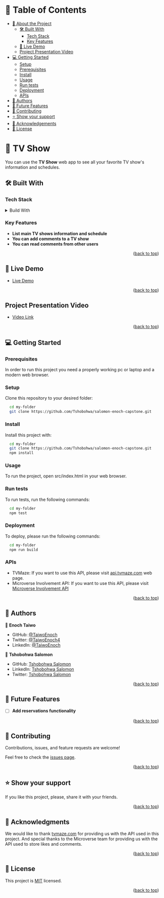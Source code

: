 <a name="readme-top"></a>

# 📗 Table of Contents

- [📖 About the Project](#about-project)
  - [🛠 Built With](#built-with)
    - [Tech Stack](#tech-stack)
    - [Key Features](#key-features)
  - [🚀 Live Demo](#live-demo)
  - [Project Presentation Video](#project-presentation)
- [💻 Getting Started](#getting-started)
  - [Setup](#setup)
  - [Prerequisites](#prerequisites)
  - [Install](#install)
  - [Usage](#usage)
  - [Run tests](#run-tests)
  - [Deployment](#deployment)
  - [APIs](#apis)
- [👥 Authors](#authors)
- [🔭 Future Features](#future-features)
- [🤝 Contributing](#contributing)
- [⭐️ Show your support](#support)
- [🙏 Acknowledgements](#acknowledgements)
- [📝 License](#license)

# 📖 TV Show <a name="about-project"></a>

You can use the **TV Show** web app to see all your favorite TV show's information and schedules.

## 🛠 Built With <a name="built-with"></a>

### Tech Stack <a name="tech-stack"></a>

<details>
  <summary>Build With</summary>
  <ul>
    <li><a href="https://html.com/">HTML</a></li>
    <li><a href="https://developer.mozilla.org/en-US/docs/Web/CSS">CSS</a></li>
    <li><a href="https://www.javascript.com/">JavaScript</a></li>
    <li><a href="https://webpack.js.org/">Webpack</a></li>
  </ul>
</details>

### Key Features <a name="key-features"></a>

- **List main TV shows information and schedule**
- **You can add comments to a TV show**
- **You can read comments from other users**

<p align="right">(<a href="#readme-top">back to top</a>)</p>

## 🚀 Live Demo <a name="live-demo"></a>

- [Live Demo](https://tshobohwa.github.io/salomon-enoch-capstone/dist)

<p align="right">(<a href="#readme-top">back to top</a>)</p>

## Project Presentation Video <a name="project-presentation"></a>

- [Video Link](https://drive.google.com/file/d/1RrMGEOZkrY_UWzODJuSWw71WbVitH7ul/view?usp=share_link)

<p align="right">(<a href="#readme-top">back to top</a>)</p>

## 💻 Getting Started <a name="getting-started"></a>

### Prerequisites

In order to run this project you need a properly working pc or laptop and a modern web browser.

### Setup

Clone this repository to your desired folder:

```sh
  cd my-folder
  git clone https://github.com/Tshobohwa/salomon-enoch-capstone.git
```

### Install

Install this project with:

```sh
  cd my-folder
  git clone https://github.com/Tshobohwa/salomon-enoch-capstone.git
  npm install
```

### Usage

To run the project, open src/index.html in your web browser.

### Run tests

To run tests, run the following commands: 

```sh
  cd my-folder
  npm test
```

### Deployment

To deploy, please run the following commands: 

```sh
  cd my-folder
  npm run build
```

### APIs

  - TVMaze: If you want to use this API, please visit [api.tvmaze.com](https://api.tvmaze.com/shows) web page.
  - Microverse Involvement API: If you want to use this API, please visit [Microverse Involvement API](https://us-central1-involvement-api.cloudfunctions.net/capstoneApi/apps)


<p align="right">(<a href="#readme-top">back to top</a>)</p>

## 👥 Authors <a name="authors"></a>

👤 **Enoch Taiwo**

- GitHub: [@TaiwoEnoch](https://github.com/TaiwoEnoch)
- Twitter: [@TaiwoEnoch4](https://twitter.com/taiwoenoch4)
- LinkedIn: [@TaiwoEnoch](https://linkedin.com/in/https://www.linkedin.com/in/taiwo-enoch-b88550222/)

👤 **Tshobohwa Salomon**

- GitHub: [Tshobohwa Salomon](https://github.com/Tshobohwa)
- LinkedIn: [Tshobohwa Salomon](https://twitter.com/SalomonTshoboh1)
- Twitter: [Tshobohwa Salomon](https://www.linkedin.com/in/tshobohwa-salomon-4bb457245/)

<p align="right">(<a href="#readme-top">back to top</a>)</p>

## 🔭 Future Features <a name="future-features"></a>


- [ ] **Add reservations functionality**

<p align="right">(<a href="#readme-top">back to top</a>)</p>

## 🤝 Contributing <a name="contributing"></a>

Contributions, issues, and feature requests are welcome!

Feel free to check the [issues page](https://github.com/Tshobohwa/salomon-enoch-capstone.git).

<p align="right">(<a href="#readme-top">back to top</a>)</p>

## ⭐️ Show your support <a name="support"></a>

If you like this project, please, share it with your friends.

<p align="right">(<a href="#readme-top">back to top</a>)</p>

## 🙏 Acknowledgments <a name="acknowledgements"></a>

We would like to thank [tvmaze.com](https://www.tvmaze.com/) for providing us with the API used in this project. And special thanks to the Microverse team for providing us with the API used to store likes and comments.

<p align="right">(<a href="#readme-top">back to top</a>)</p>

## 📝 License <a name="license"></a>


This project is [MIT](MIT.md) licensed.

<p align="right">(<a href="#readme-top">back to top</a>)</p>
